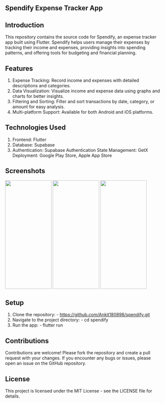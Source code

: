 ## Spendify Expense Tracker App

## Introduction
  This repository contains the source code for Spendify, an expense tracker app built using Flutter. 
  Spendify helps users manage their expenses by tracking their income and expenses, providing insights
  into spending patterns, and offering tools for budgeting and financial planning.

## Features  
  1) Expense Tracking: Record income and expenses with detailed descriptions and categories.
  2) Data Visualization: Visualize income and expense data using graphs and charts for better insights.
  3) Filtering and Sorting: Filter and sort transactions by date, category, or amount for easy analysis.
  4) Multi-platform Support: Available for both Android and iOS platforms.

## Technologies Used
  1) Frontend: Flutter
  2) Database: Supabase
  3) Authentication: Supabase Authentication
  State Management: GetX
  Deployment: Google Play Store, Apple App Store

## Screenshots

<img src ="https://github.com/Ankit180898/spendify/assets/48925155/a94efcd3-a5ff-4ed8-8e70-1e74d5607939" width="150" height="350">
<img src="https://github.com/Ankit180898/spendify/assets/48925155/8d0f5b06-a0c0-4fae-aea6-352d22353f18" width="150" height="350">
<img src="https://github.com/Ankit180898/spendify/assets/48925155/a25f0f1a-35a7-4cc9-ae6a-bf8e9dd69f7a" width="150" height="350">


## Setup
  1) Clone the repository:
    - https://github.com/Ankit180898/spendify.git
  2) Navigate to the project directory:
    - cd spendify
  3) Run the app:
    - flutter run

## Contributions
   Contributions are welcome! Please fork the repository and create a pull request with your changes. 
   If you encounter any bugs or issues, please open an issue on the GitHub repository.

## License
  This project is licensed under the MIT License - see the LICENSE file for details.
